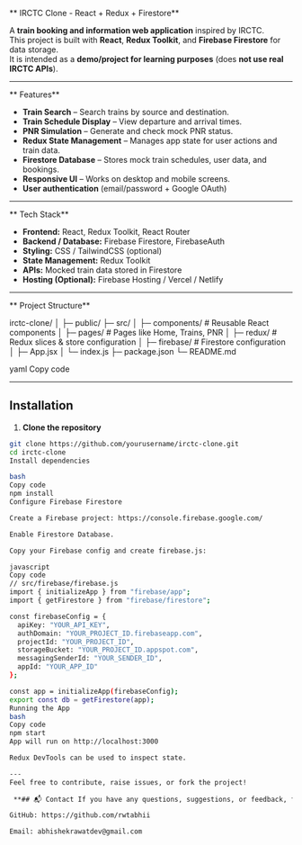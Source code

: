 ** IRCTC Clone - React + Redux + Firestore**

A **train booking and information web application** inspired by IRCTC.  
This project is built with **React**, **Redux Toolkit**, and **Firebase Firestore** for data storage.  
It is intended as a **demo/project for learning purposes** (does **not use real IRCTC APIs**).

---

** Features**

- **Train Search** – Search trains by source and destination.
- **Train Schedule Display** – View departure and arrival times.
- **PNR Simulation** – Generate and check mock PNR status.
- **Redux State Management** – Manages app state for user actions and train data.
- **Firestore Database** – Stores mock train schedules, user data, and bookings.
- **Responsive UI** – Works on desktop and mobile screens.
- **User authentication** (email/password + Google OAuth)

---

** Tech Stack**

- **Frontend:** React, Redux Toolkit, React Router
- **Backend / Database:** Firebase Firestore, FirebaseAuth
- **Styling:** CSS / TailwindCSS (optional)
- **State Management:** Redux Toolkit
- **APIs:** Mocked train data stored in Firestore
- **Hosting (Optional):** Firebase Hosting / Vercel / Netlify

---

** Project Structure**

irctc-clone/
│
├─ public/
├─ src/
│ ├─ components/ # Reusable React components
│ ├─ pages/ # Pages like Home, Trains, PNR
│ ├─ redux/ # Redux slices & store configuration
│ ├─ firebase/ # Firestore configuration
│ ├─ App.jsx
│ └─ index.js
├─ package.json
└─ README.md

yaml
Copy code

---

## Installation

1. **Clone the repository**

```bash
git clone https://github.com/yourusername/irctc-clone.git
cd irctc-clone
Install dependencies

bash
Copy code
npm install
Configure Firebase Firestore

Create a Firebase project: https://console.firebase.google.com/

Enable Firestore Database.

Copy your Firebase config and create firebase.js:

javascript
Copy code
// src/firebase/firebase.js
import { initializeApp } from "firebase/app";
import { getFirestore } from "firebase/firestore";

const firebaseConfig = {
  apiKey: "YOUR_API_KEY",
  authDomain: "YOUR_PROJECT_ID.firebaseapp.com",
  projectId: "YOUR_PROJECT_ID",
  storageBucket: "YOUR_PROJECT_ID.appspot.com",
  messagingSenderId: "YOUR_SENDER_ID",
  appId: "YOUR_APP_ID"
};

const app = initializeApp(firebaseConfig);
export const db = getFirestore(app);
Running the App
bash
Copy code
npm start
App will run on http://localhost:3000

Redux DevTools can be used to inspect state.

---
Feel free to contribute, raise issues, or fork the project!
 
 **## 📬 Contact If you have any questions, suggestions, or feedback, feel free to reach out:**

GitHub: https://github.com/rwtabhii

Email: abhishekrawatdev@gmail.com
